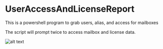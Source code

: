 # UserAccessAndLicenseReport
This is a powershell program to grab users, alias, and access for mailboxes

The script will prompt twice to access mailbox and license data. 

![alt text](http://url/to/img.png)